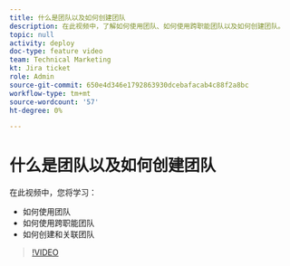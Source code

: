 ```yaml
---
title: 什么是团队以及如何创建团队
description: 在此视频中，了解如何使用团队、如何使用跨职能团队以及如何创建团队。
topic: null
activity: deploy
doc-type: feature video
team: Technical Marketing
kt: Jira ticket
role: Admin
source-git-commit: 650e4d346e1792863930dcebafacab4c88f2a8bc
workflow-type: tm+mt
source-wordcount: '57'
ht-degree: 0%

---
```


# 什么是团队以及如何创建团队

在此视频中，您将学习：

* 如何使用团队
* 如何使用跨职能团队
* 如何创建和关联团队

>[!VIDEO](https://video.tv.adobe.com/v/335071/?quality=12&learn=on)
